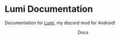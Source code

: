 # **Lumi Documentation**

Documentation for [Lumi](https://github.com/C0C0B01/Lumi), my discord mod for Android!

  <body>
    <header class="header">
      <aside class="left-menu">
        <div class="menu-icon-container">
          <a href"/lumi-docs/index.html">Docs</a>
            <i class="fa-solid fa-gamepad"></i>
          </a>
        </div>